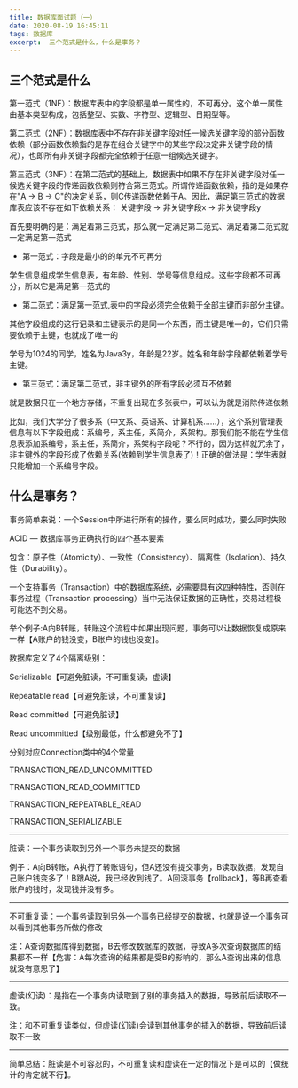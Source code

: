 ```yaml
---
title: 数据库面试题（一）
date: 2020-08-19 16:45:11
tags: 数据库
excerpt:  三个范式是什么，什么是事务？
---
```


## 三个范式是什么

第一范式（1NF）：数据库表中的字段都是单一属性的，不可再分。这个单一属性由基本类型构成，包括整型、实数、字符型、逻辑型、日期型等。

第二范式（2NF）：数据库表中不存在非关键字段对任一候选关键字段的部分函数依赖（部分函数依赖指的是存在组合关键字中的某些字段决定非关键字段的情况），也即所有非关键字段都完全依赖于任意一组候选关键字。    

第三范式（3NF）：在第二范式的基础上，数据表中如果不存在非关键字段对任一候选关键字段的传递函数依赖则符合第三范式。所谓传递函数依赖，指的是如果存在"A → B → C"的决定关系，则C传递函数依赖于A。因此，满足第三范式的数据库表应该不存在如下依赖关系： 关键字段 → 非关键字段x → 非关键字段y


首先要明确的是：满足着第三范式，那么就一定满足第二范式、满足着第二范式就一定满足第一范式

* 第一范式：字段是最小的的单元不可再分

学生信息组成学生信息表，有年龄、性别、学号等信息组成。这些字段都不可再分，所以它是满足第一范式的

* 第二范式：满足第一范式,表中的字段必须完全依赖于全部主键而非部分主键。

其他字段组成的这行记录和主键表示的是同一个东西，而主键是唯一的，它们只需要依赖于主键，也就成了唯一的

学号为1024的同学，姓名为Java3y，年龄是22岁。姓名和年龄字段都依赖着学号主键。

* 第三范式：满足第二范式，非主键外的所有字段必须互不依赖

就是数据只在一个地方存储，不重复出现在多张表中，可以认为就是消除传递依赖

比如，我们大学分了很多系（中文系、英语系、计算机系……），这个系别管理表信息有以下字段组成：系编号，系主任，系简介，系架构。那我们能不能在学生信息表添加系编号，系主任，系简介，系架构字段呢？不行的，因为这样就冗余了，非主键外的字段形成了依赖关系(依赖到学生信息表了)！正确的做法是：学生表就只能增加一个系编号字段。

## 什么是事务？

事务简单来说：一个Session中所进行所有的操作，要么同时成功，要么同时失败

ACID — 数据库事务正确执行的四个基本要素

包含：原子性（Atomicity）、一致性（Consistency）、隔离性（Isolation）、持久性（Durability）。

一个支持事务（Transaction）中的数据库系统，必需要具有这四种特性，否则在事务过程（Transaction processing）当中无法保证数据的正确性，交易过程极可能达不到交易。

举个例子:A向B转账，转账这个流程中如果出现问题，事务可以让数据恢复成原来一样【A账户的钱没变，B账户的钱也没变】。

数据库定义了4个隔离级别：

Serializable【可避免脏读，不可重复读，虚读】

Repeatable read【可避免脏读，不可重复读】

Read committed【可避免脏读】

Read uncommitted【级别最低，什么都避免不了】

分别对应Connection类中的4个常量

TRANSACTION_READ_UNCOMMITTED

TRANSACTION_READ_COMMITTED

TRANSACTION_REPEATABLE_READ

TRANSACTION_SERIALIZABLE

---

脏读：一个事务读取到另外一个事务未提交的数据

例子：A向B转账，A执行了转账语句，但A还没有提交事务，B读取数据，发现自己账户钱变多了！B跟A说，我已经收到钱了。A回滚事务【rollback】，等B再查看账户的钱时，发现钱并没有多。

---

不可重复读：一个事务读取到另外一个事务已经提交的数据，也就是说一个事务可以看到其他事务所做的修改

注：A查询数据库得到数据，B去修改数据库的数据，导致A多次查询数据库的结果都不一样【危害：A每次查询的结果都是受B的影响的，那么A查询出来的信息就没有意思了】

---

虚读(幻读)：是指在一个事务内读取到了别的事务插入的数据，导致前后读取不一致。

注：和不可重复读类似，但虚读(幻读)会读到其他事务的插入的数据，导致前后读取不一致

---

简单总结：脏读是不可容忍的，不可重复读和虚读在一定的情况下是可以的【做统计的肯定就不行】。


